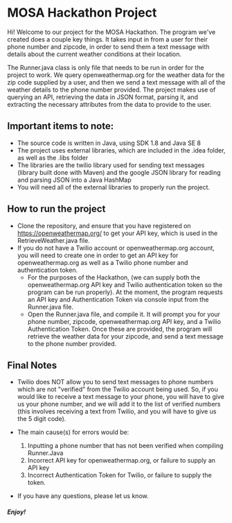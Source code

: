# MOSA Hackathon Project
Hi! Welcome to our project for the MOSA Hackathon. The program we've created does a couple key things. It takes input in from a user for their phone number and zipcode, in order to send them a text message with details about the current weather conditions at their location. 

The Runner.java class is only file that needs to be run in order for the project to work. We query openweathermap.org for the weather data for the zip code supplied by a user, and then we send a text message with all of the weather details to the phone number provided. The project makes use of querying an API, retrieving the data in JSON format, parsing it, and extracting the necessary attributes from the data to provide to the user.    

## Important items to note: 
  - The source code is written in Java, using SDK 1.8 and Java SE 8
  - The project uses external libraries, which are included in the .idea folder, as well as the .libs folder 
  - The libraries are the twilio library used for sending text messages (library built done with Maven) and the google JSON library for     reading and parsing JSON into a Java HashMap
  - You will need all of the external libraries to properly run the project. 
  
## How to run the project 
  - Clone the repository, and ensure that you have registered on https://openweathermap.org/ to get your API key, which is used in the RetrieveWeather.java file.
  - If you do not have a Twilio account or openweathermap.org account, you will need to create one in order to get an API key for openweathermap.org as well as a Twilio phone
  number and authentication token. 
    - For the purposes of the Hackathon, (we can supply both the openweathermap.org API key and Twilio authentication token so the program can be run properly). At the moment,
    the program requests an API key and Authentication Token via console input from the Runner.java file.  
    - Open the Runner.java file, and compile it. It will prompt you for your phone number, zipcode, openweathermap.org API key, and a Twilio Authentication Token. Once these are provided, the program will retrieve the weather data for your zipcode, and send a text message to the phone number provided.  
  
  
## Final Notes
  - Twilio does NOT allow you to send text messages to phone numbers which are not "verified" from the Twilio account being
  used. So, if you would like to receive a text message to your phone, you will have to give us your phone number, and we will
  add it to the list of verified numbers (this involves receiving a text from Twilio, and you will have to give us the 5 digit code).
  
  - The main cause(s) for errors would be: 
    1. Inputting a phone number that has not been verified when compiling Runner.Java
    2. Incorrect API key for openweathermap.org, or failure to supply an API key
    3. Incorrect Authentication Token for Twilio, or failure to supply the token. 
    
  - If you have any questions, please let us know.
  
  ##### Enjoy! 
